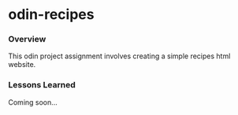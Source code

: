 # odin-recipes

### Overview 
This odin project assignment involves creating a simple recipes html website. 

### Lessons Learned 
Coming soon...